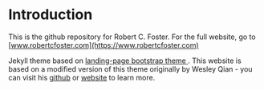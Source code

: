 # Introduction

This is the github repository for Robert C. Foster. For the full website, go to [www.robertcfoster.com](https://www.robertcfoster.com)

Jekyll theme based on [landing-page bootstrap theme ](http://startbootstrap.com/templates/landing-page/). This website is based on a modified version of this theme originally by Wesley Qian - you can visit his [github](https://github.com/WesleyyC/wesleyyc.github.io) or [website](https://www.wesleyq.me/) to learn more.
